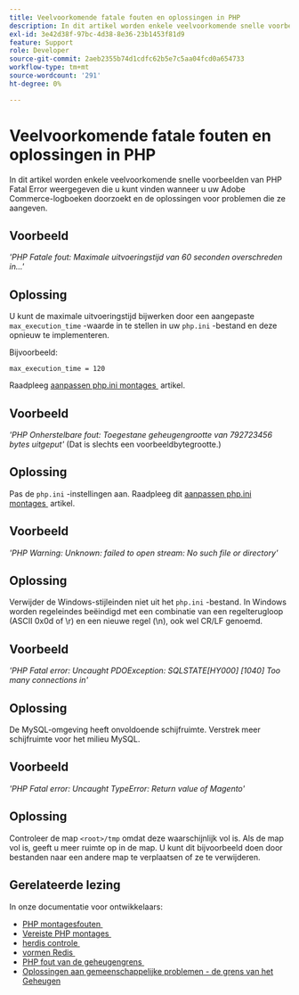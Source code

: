 ```yaml
---
title: Veelvoorkomende fatale fouten en oplossingen in PHP
description: In dit artikel worden enkele veelvoorkomende snelle voorbeelden van PHP Fatal Error weergegeven die u kunt vinden wanneer u uw Adobe Commerce-logboeken doorzoekt en de oplossingen voor problemen die ze aangeven.
exl-id: 3e42d38f-97bc-4d38-8e36-23b1453f81d9
feature: Support
role: Developer
source-git-commit: 2aeb2355b74d1cdfc62b5e7c5aa04fcd0a654733
workflow-type: tm+mt
source-wordcount: '291'
ht-degree: 0%

---
```


# Veelvoorkomende fatale fouten en oplossingen in PHP

In dit artikel worden enkele veelvoorkomende snelle voorbeelden van PHP Fatal Error weergegeven die u kunt vinden wanneer u uw Adobe Commerce-logboeken doorzoekt en de oplossingen voor problemen die ze aangeven.

## Voorbeeld

*&#39;PHP Fatale fout: Maximale uitvoeringstijd van 60 seconden overschreden in...&#39;*

## Oplossing

U kunt de maximale uitvoeringstijd bijwerken door een aangepaste `max_execution_time` -waarde in te stellen in uw `php.ini` -bestand en deze opnieuw te implementeren.

Bijvoorbeeld:

`max_execution_time = 120`

Raadpleeg [&#x200B; aanpassen php.ini montages &#x200B;](https://experienceleague.adobe.com/nl/docs/commerce-cloud-service/user-guide/configure/app/php-settings) artikel.

## Voorbeeld

*&#39;PHP Onherstelbare fout: Toegestane geheugengrootte van 792723456 bytes uitgeput&#39;* (Dat is slechts een voorbeeldbytegrootte.)

## Oplossing

Pas de `php.ini` -instellingen aan. Raadpleeg dit [&#x200B; aanpassen php.ini montages &#x200B;](https://experienceleague.adobe.com/nl/docs/commerce-cloud-service/user-guide/configure/app/php-settings) artikel.

## Voorbeeld

*&#39;PHP Warning: Unknown: failed to open stream: No such file or directory&#39;*

## Oplossing

Verwijder de Windows-stijleinden niet uit het `php.ini` -bestand. In Windows worden regeleindes beëindigd met een combinatie van een regelterugloop (ASCII 0x0d of \r) en een nieuwe regel (\n), ook wel CR/LF genoemd.

## Voorbeeld

*&#39;PHP Fatal error: Uncaught PDOException: SQLSTATE\[HY000\] \[1040\] Too many connections in&#39;*

## Oplossing

De MySQL-omgeving heeft onvoldoende schijfruimte. Verstrek meer schijfruimte voor het milieu MySQL.

## Voorbeeld

*&#39;PHP Fatal error: Uncaught TypeError: Return value of Magento&#39;*

## Oplossing

Controleer de map `<root>/tmp` omdat deze waarschijnlijk vol is. Als de map vol is, geeft u meer ruimte op in de map. U kunt dit bijvoorbeeld doen door bestanden naar een andere map te verplaatsen of ze te verwijderen.

## Gerelateerde lezing

In onze documentatie voor ontwikkelaars:

* [&#x200B; PHP montagesfouten &#x200B;](https://experienceleague.adobe.com/nl/docs/commerce-knowledge-base/kb/troubleshooting/overview)
* [&#x200B; Vereiste PHP montages &#x200B;](https://experienceleague.adobe.com/nl/docs/commerce-operations/installation-guide/prerequisites/php-settings)
* [&#x200B; herdis controle &#x200B;](https://experienceleague.adobe.com/nl/docs/commerce-operations/configuration-guide/cache/redis/redis-session#verify-redis-connection)
* [&#x200B; vormen Redis &#x200B;](https://experienceleague.adobe.com/nl/docs/commerce-operations/configuration-guide/cache/redis/config-redis)
* [&#x200B; PHP fout van de geheugengrens &#x200B;](https://experienceleague.adobe.com/nl/docs/commerce-knowledge-base/kb/troubleshooting/overview)
* [&#x200B; Oplossingen aan gemeenschappelijke problemen - de grens van het Geheugen &#x200B;](https://developer.adobe.com/commerce/testing/guide/unit/command-line/#solutions-to-common-problems)
